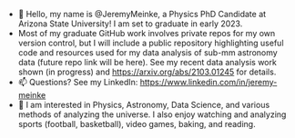 - 👋 Hello, my name is @JeremyMeinke, a Physics PhD Candidate at Arizona State University! I am set to graduate in early 2023. 
- Most of my graduate GitHub work involves private repos for my own version control, but I will include a public repository highlighting useful code and resources used for my data analysis of sub-mm astronomy data (future repo link will be here). See my recent data analysis work shown (in progress) and https://arxiv.org/abs/2103.01245 for details.
- 📫 Questions? See my LinkedIn: https://www.linkedin.com/in/jeremy-meinke
- 👀 I am interested in Physics, Astronomy, Data Science, and various methods of analyzing the universe.  I also enjoy watching and analyzing sports (football, basketball), video games, baking, and reading.

<!---
JeremyMeinke/JeremyMeinke is a ✨ special ✨ repository because its `README.md` (this file) appears on your GitHub profile.
You can click the Preview link to take a look at your changes.
--->
